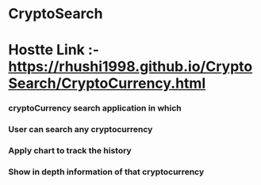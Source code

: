 # CryptoSearch

# Hostte Link :-https://rhushi1998.github.io/CryptoSearch/CryptoCurrency.html

### cryptoCurrency search application in which 
### User can search any cryptocurrency
### Apply chart to track the history
### Show in depth information of that cryptocurrency

